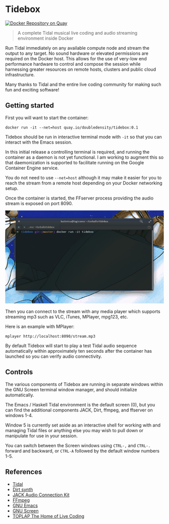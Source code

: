 # Tidebox

[![Docker Repository on Quay](https://quay.io/repository/doubledensity/tidebox/status "Docker Repository on Quay")](https://quay.io/repository/doubledensity/tidebox)

> A complete Tidal musical live coding and audio streaming environment inside Docker

Run Tidal immediately on any available compute node and stream the output to any target. No sound hardware or elevated permissions are required on the Docker host.
This allows for the use of very-low end performance hardware to control and compose the session while harnessing greater resources on remote hosts, clusters and public cloud infrastructure.

Many thanks to Tidal and the entire live coding community for making such fun and exciting software!

## Getting started

First you will want to start the container:
  
    docker run -it --net=host quay.io/doubledensity/tidebox:0.1

Tidebox should be run in interactive terminal mode with `-it` so that you can interact with the Emacs session. 

In this initial release a controlling terminal is required, and running the container as a daemon is not yet functional. I am working to augment this so that daemonization is supported to facilitate running on the Google Container Engine service.

You do not need to use `--net=host` although it may make it easier for you to reach the stream from a remote host depending on your Docker networking setup.

Once the container is started, the FFserver process providing the audio stream is exposed on port 8090.

![Tidebox demo](demo.gif)

Then you can connect to the stream with any media player which supports streaming mp3 such as VLC, iTunes, MPlayer, mpg123, etc. 

Here is an example with MPlayer: 
    
    mplayer http://localhost:8090/stream.mp3
    
By default Tidebox will start to play a test Tidal audio sequence automatically within approximately ten seconds after the container has launched so you can verify audio connectivity.

## Controls

The various components of Tidebox are running in separate windows within the GNU Screen terminal window manager, and should initialize automatically. 

The Emacs / Haskell Tidal environment is the default screen (0), but you can find the additional components JACK, Dirt, ffmpeg, and ffserver on windows 1-4.

Window 5 is currently set aside as an interactive shell for working with and managing Tidal files or anything else you may wish to pull down or manipulate for use in your session.

You can switch between the Screen windows using `CTRL-,` and `CTRL-.` forward and backward, or `CTRL-A` followed by the default window numbers 1-5. 

## References

- [Tidal](http://tidal.lurk.org)
- [Dirt synth](https://github.com/tidalcycles/Dirt)
- [JACK Audio Connection Kit](http://www.jackaudio.org/)
- [FFmpeg](https://www.ffmpeg.org/)
- [GNU Emacs](https://www.gnu.org/software/emacs/)
- [GNU Screen](https://www.gnu.org/software/screen/)
- [TOPLAP The Home of Live Coding](http://toplap.org/)
